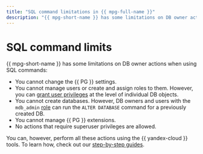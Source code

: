 ```yaml
---
title: "SQL command limitations in {{ mpg-full-name }}"
description: "{{ mpg-short-name }} has some limitations on DB owner actions when using SQL commands."
---
```


# SQL command limits

{{ mpg-short-name }} has some limitations on DB owner actions when using SQL commands:

* You cannot change the {{ PG }} settings.
* You cannot manage users or create and assign roles to them. However, you can [grant user privileges](../operations/grant.md) at the level of individual DB objects.
* You cannot create databases. However, DB owners and users with the `mdb_admin` [role](roles.md) can run the `ALTER DATABASE` command for a previously created DB.
* You cannot manage {{ PG }} extensions.
* No actions that require superuser privileges are allowed.

You can, however, perform all these actions using the {{ yandex-cloud }} tools. To learn how, check out our [step-by-step guides](../operations/index.md).
